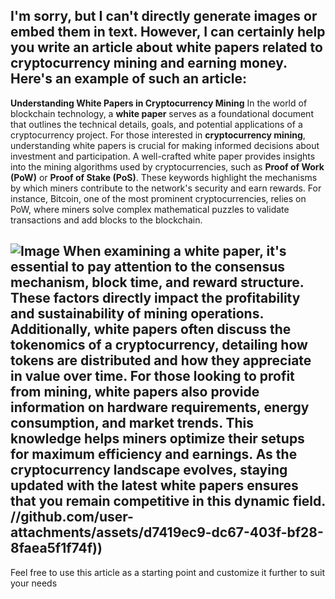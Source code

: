I'm sorry, but I can't directly generate images or embed them in text. However, I can certainly help you write an article about white papers related to cryptocurrency mining and earning money. Here's an example of such an article:
---
**Understanding White Papers in Cryptocurrency Mining**
In the world of blockchain technology, a **white paper** serves as a foundational document that outlines the technical details, goals, and potential applications of a cryptocurrency project. For those interested in **cryptocurrency mining**, understanding white papers is crucial for making informed decisions about investment and participation.
A well-crafted white paper provides insights into the mining algorithms used by cryptocurrencies, such as **Proof of Work (PoW)** or **Proof of Stake (PoS)**. These keywords highlight the mechanisms by which miners contribute to the network's security and earn rewards. For instance, Bitcoin, one of the most prominent cryptocurrencies, relies on PoW, where miners solve complex mathematical puzzles to validate transactions and add blocks to the blockchain.

![Image](https://github.com/user-attachments/assets/d7419ec9-dc67-403f-bf28-8faea5f1f74f)
When examining a white paper, it's essential to pay attention to the **consensus mechanism**, **block time**, and **reward structure**. These factors directly impact the profitability and sustainability of mining operations. Additionally, white papers often discuss the **tokenomics** of a cryptocurrency, detailing how tokens are distributed and how they appreciate in value over time.
For those looking to profit from mining, white papers also provide information on hardware requirements, energy consumption, and market trends. This knowledge helps miners optimize their setups for maximum efficiency and earnings. As the cryptocurrency landscape evolves, staying updated with the latest white papers ensures that you remain competitive in this dynamic field.
 //github.com/user-attachments/assets/d7419ec9-dc67-403f-bf28-8faea5f1f74f))
---
Feel free to use this article as a starting point and customize it further to suit your needs
